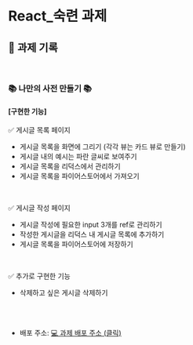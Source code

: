 # React_숙련 과제

## 📝 과제 기록

</br>

### 📚 나만의 사전 만들기 📚

#### [구현한 기능]</br>
✅ 게시글 목록 페이지</br>
- 게시글 목록을 화면에 그리기 (각각 뷰는 카드 뷰로 만들기)</br>
- 게시글 내의 예시는 파란 글씨로 보여주기</br>
- 게시글 목록을 리덕스에서 관리하기</br>
- 게시글 목록을 파이어스토어에서 가져오기</br>

</br>

✅ 게시글 작성 페이지</br>
- 게시글 작성에 필요한 input 3개를 ref로 관리하기</br>
- 작성한 게시글을 리덕스 내 게시글 목록에 추가하기</br>
- 게시글 목록을 파이어스토어에 저장하기</br>

</br>

✅ 추가로 구현한 기능</br>
- 삭제하고 싶은 게시글 삭제하기</br>

</br></br>

- 배포 주소:
<a href="https://sparta-react-basic-b8a83.web.app/"> 💻 과제 배포 주소 (클릭)</a>
  </br>
